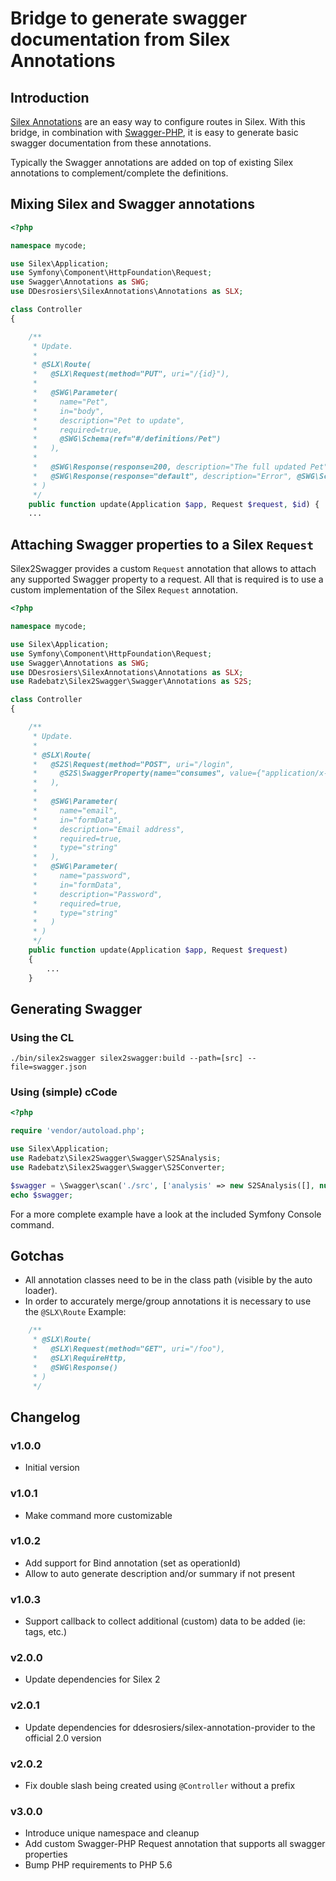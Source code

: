 Bridge to generate swagger documentation from Silex Annotations
===============================================================

## Introduction
[Silex Annotations](https://github.com/danadesrosiers/silex-annotation-provider) are an easy way to configure
routes in Silex.
With this bridge, in combination with [Swagger-PHP](https://github.com/zircote/swagger-php), it is easy to generate basic swagger documentation from these annotations.

Typically the Swagger annotations are added on top of existing Silex annotations to complement/complete the definitions.


## Mixing Silex and Swagger annotations

````php
<?php

namespace mycode;

use Silex\Application;
use Symfony\Component\HttpFoundation\Request;
use Swagger\Annotations as SWG;
use DDesrosiers\SilexAnnotations\Annotations as SLX;

class Controller
{

    /**
     * Update.
     *
     * @SLX\Route(
     *   @SLX\Request(method="PUT", uri="/{id}"),
     *
     *   @SWG\Parameter(
     *     name="Pet",
     *     in="body",
     *     description="Pet to update",
     *     required=true,
     *     @SWG\Schema(ref="#/definitions/Pet")
     *   ),
     *
     *   @SWG\Response(response=200, description="The full updated Pet", @SWG\Schema(ref="#/definitions/Pet")),
     *   @SWG\Response(response="default", description="Error", @SWG\Schema(ref="#/definitions/jsonError"))
     * )
     */
    public function update(Application $app, Request $request, $id) {
    ...

````

## Attaching Swagger properties to a Silex ````Request````
Silex2Swagger provides a custom ````Request```` annotation that allows to attach any supported
Swagger property to a request. All that is required is to use a custom implementation of the 
Silex ````Request```` annotation. 

````php
<?php

namespace mycode;

use Silex\Application;
use Symfony\Component\HttpFoundation\Request;
use Swagger\Annotations as SWG;
use DDesrosiers\SilexAnnotations\Annotations as SLX;
use Radebatz\Silex2Swagger\Swagger\Annotations as S2S;

class Controller
{

    /**
     * Update.
     *
     * @SLX\Route(
     *   @S2S\Request(method="POST", uri="/login",
     *     @S2S\SwaggerProperty(name="consumes", value={"application/x-www-form-urlencoded"})
     *   ),
     *
     *   @SWG\Parameter(
     *     name="email",
     *     in="formData",
     *     description="Email address",
     *     required=true,
     *     type="string"
     *   ),
     *   @SWG\Parameter(
     *     name="password",
     *     in="formData",
     *     description="Password",
     *     required=true,
     *     type="string"
     *   )
     * )
     */
    public function update(Application $app, Request $request) 
    {
        ...
    }

````

## Generating Swagger
### Using the CL
````
./bin/silex2swagger silex2swagger:build --path=[src] --file=swagger.json
````

### Using (simple) cCode
````php
<?php

require 'vendor/autoload.php';

use Silex\Application;
use Radebatz\Silex2Swagger\Swagger\S2SAnalysis;
use Radebatz\Silex2Swagger\Swagger\S2SConverter;

$swagger = \Swagger\scan('./src', ['analysis' => new S2SAnalysis([], null, new S2SConverter(new Application()))]);
echo $swagger;
````

For a more complete example have a look at the included Symfony Console command.


## Gotchas
* All annotation classes need to be in the class path (visible by the auto loader).
* In order to accurately merge/group annotations it is necessary to use the `@SLX\Route`
  Example:
````php
    /**
     * @SLX\Route(
     *   @SLX\Request(method="GET", uri="/foo"),
     *   @SLX\RequireHttp,
     *   @SWG\Response()
     * )
     */
````


## Changelog

### v1.0.0
* Initial version

### v1.0.1
* Make command more customizable

### v1.0.2
* Add support for Bind annotation (set as operationId)
* Allow to auto generate description and/or summary if not present

### v1.0.3
* Support callback to collect additional (custom) data to be added (ie: tags, etc.)

### v2.0.0
* Update dependencies for Silex 2

### v2.0.1
* Update dependencies for ddesrosiers/silex-annotation-provider to the official 2.0 version

### v2.0.2
* Fix double slash being created using ````@Controller```` without a prefix

### v3.0.0
* Introduce unique namespace and cleanup
* Add custom Swagger-PHP Request annotation that supports all swagger properties
* Bump PHP requirements to PHP 5.6
